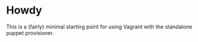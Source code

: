 # Howdy

This is a (fairly) minimal starting point for using Vagrant with the standalone puppet provisioner.
